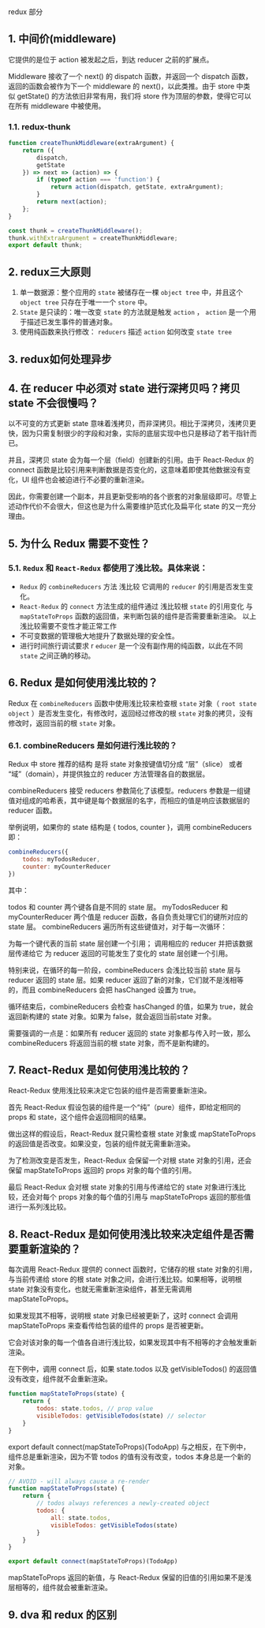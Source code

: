 <div class="title">redux 部分</div>


## 1. 中间价(middleware)

它提供的是位于 action 被发起之后，到达 reducer 之前的扩展点。

Middleware 接收了一个 next() 的 dispatch 函数，并返回一个 dispatch 函数，返回的函数会被作为下一个 middleware 的 next()，以此类推。由于 store 中类似 getState() 的方法依旧非常有用，我们将 store 作为顶层的参数，使得它可以在所有 middleware 中被使用。

### 1.1. redux-thunk

``` js
function createThunkMiddleware(extraArgument) {
    return ({
        dispatch,
        getState
    }) => next => (action) => {
        if (typeof action === 'function') {
            return action(dispatch, getState, extraArgument);
        }
        return next(action);
    };
}

const thunk = createThunkMiddleware();
thunk.withExtraArgument = createThunkMiddleware;
export default thunk;
```

## 2. redux三大原则

1. 单一数据源：整个应用的 `state` 被储存在一棵 `object tree` 中，并且这个 `object tree` 只存在于唯一一个 `store` 中。
2. `State` 是只读的：唯一改变 `state` 的方法就是触发 `action` ， `action` 是一个用于描述已发生事件的普通对象。
3. 使用纯函数来执行修改： `reducers` 描述 `action` 如何改变 `state tree`

## 3. redux如何处理异步

## 4. 在 reducer 中必须对 state 进行深拷贝吗？拷贝 state 不会很慢吗？
以不可变的方式更新 state 意味着浅拷贝，而非深拷贝。相比于深拷贝，浅拷贝更快，因为只需复制很少的字段和对象，实际的底层实现中也只是移动了若干指针而已。

并且，深拷贝 state 会为每一个层（field）创建新的引用。由于 React-Redux 的 connect 函数是比较引用来判断数据是否变化的，这意味着即使其他数据没有变化，UI 组件也会被迫进行不必要的重新渲染。

因此，你需要创建一个副本，并且更新受影响的各个嵌套的对象层级即可。尽管上述动作代价不会很大，但这也是为什么需要维护范式化及扁平化 state 的又一充分理由。

## 5. 为什么 Redux 需要不变性？

### 5.1. `Redux` 和 `React-Redux` 都使用了浅比较。具体来说：

* `Redux` 的 `combineReducers` 方法 浅比较 它调用的 `reducer` 的引用是否发生变化。
* `React-Redux` 的 `connect` 方法生成的组件通过 浅比较根 `state` 的引用变化 与 `mapStateToProps` 函数的返回值，来判断包装的组件是否需要重新渲染。 以上浅比较需要不变性才能正常工作
* 不可变数据的管理极大地提升了数据处理的安全性。
* 进行时间旅行调试要求 r `educer` 是一个没有副作用的纯函数，以此在不同 `state` 之间正确的移动。

## 6. Redux 是如何使用浅比较的？

Redux 在 `combineReducers` 函数中使用浅比较来检查根 `state` 对象（ `root state object` ）是否发生变化，有修改时，返回经过修改的根 `state` 对象的拷贝，没有修改时，返回当前的根 `state` 对象。

### 6.1. combineReducers 是如何进行浅比较的？

Redux 中 store 推荐的结构 是将 state 对象按键值切分成 “层”（slice） 或者 “域”（domain），并提供独立的 reducer 方法管理各自的数据层。

combineReducers 接受 reducers 参数简化了该模型。reducers 参数是一组键值对组成的哈希表，其中键是每个数据层的名字，而相应的值是响应该数据层的 reducer 函数。

举例说明，如果你的 state 结构是 { todos, counter }，调用 combineReducers 即：

``` js
combineReducers({
    todos: myTodosReducer,
    counter: myCounterReducer
})
```

其中：

todos 和 counter 两个键各自是不同的 state 层。
myTodosReducer 和 myCounterReducer 两个值是 reducer 函数，各自负责处理它们的键所对应的 state 层。
combineReducers 遍历所有这些键值对，对于每一次循环：

为每一个键代表的当前 state 层创建一个引用；
调用相应的 reducer 并把该数据层传递给它
为 reducer 返回的可能发生了变化的 state 层创建一个引用。

特别来说，在循环的每一阶段，combineReducers 会浅比较当前 state 层与 reducer 返回的 state 层。如果 reducer 返回了新的对象，它们就不是浅相等的，而且 combineReducers 会把 hasChanged 设置为 true。

循环结束后，combineReducers 会检查 hasChanged 的值，如果为 true，就会返回新构建的 state 对象。如果为 false，就会返回当前state 对象。

需要强调的一点是：如果所有 reducer 返回的 state 对象都与传入时一致，那么 combineReducers 将返回当前的根 state 对象，而不是新构建的。

## 7. React-Redux 是如何使用浅比较的？

React-Redux 使用浅比较来决定它包装的组件是否需要重新渲染。

首先 React-Redux 假设包装的组件是一个“纯”（pure）组件，即给定相同的 props 和 state，这个组件会返回相同的结果。

做出这样的假设后，React-Redux 就只需检查根 state 对象或 mapStateToProps 的返回值是否改变。如果没变，包装的组件就无需重新渲染。

为了检测改变是否发生，React-Redux 会保留一个对根 state 对象的引用，还会保留 mapStateToProps 返回的 props 对象的每个值的引用。

最后 React-Redux 会对根 state 对象的引用与传递给它的 state 对象进行浅比较，还会对每个 props 对象的每个值的引用与 mapStateToProps 返回的那些值进行一系列浅比较。

## 8. React-Redux 是如何使用浅比较来决定组件是否需要重新渲染的？

每次调用 React-Redux 提供的 connect 函数时，它储存的根 state 对象的引用，与当前传递给 store 的根 state 对象之间，会进行浅比较。如果相等，说明根 state 对象没有变化，也就无需重新渲染组件，甚至无需调用 mapStateToProps。

如果发现其不相等，说明根 state 对象已经被更新了，这时 connect 会调用 mapStateToProps 来查看传给包装的组件的 props 是否被更新。

它会对该对象的每一个值各自进行浅比较，如果发现其中有不相等的才会触发重新渲染。

在下例中，调用 connect 后，如果 state.todos 以及 getVisibleTodos() 的返回值没有改变，组件就不会重新渲染。

``` js
function mapStateToProps(state) {
    return {
        todos: state.todos, // prop value
        visibleTodos: getVisibleTodos(state) // selector
    }
}
```

export default connect(mapStateToProps)(TodoApp)
与之相反，在下例中，组件总是重新渲染，因为不管 todos 的值有没有改变，todos 本身总是一个新的对象。

``` js
// AVOID - will always cause a re-render
function mapStateToProps(state) {
    return {
        // todos always references a newly-created object
        todos: {
            all: state.todos,
            visibleTodos: getVisibleTodos(state)
        }
    }
}

export default connect(mapStateToProps)(TodoApp)
```

mapStateToProps 返回的新值，与 React-Redux 保留的旧值的引用如果不是浅层相等的，组件就会被重新渲染。

## 9. dva 和 redux 的区别
